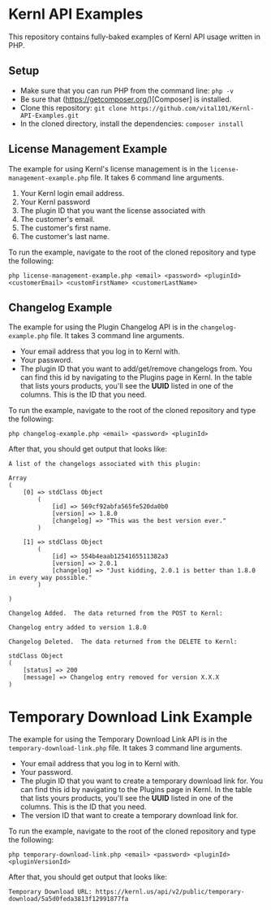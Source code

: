 # Kernl API Examples

This repository contains fully-baked examples of Kernl API usage written in PHP.

## Setup

- Make sure that you can run PHP from the command line: `php -v`
- Be sure that (https://getcomposer.org/)[Composer] is installed.
- Clone this repository: `git clone https://github.com/vital101/Kernl-API-Examples.git`
- In the cloned directory, install the dependencies: `composer install`

## License Management Example

The example for using Kernl's license management is in the `license-management-example.php` file. It takes 6 command line arguments.

1. Your Kernl login email address.
2. Your Kernl password
3. The plugin ID that you want the license associated with
4. The customer's email.
5. The customer's first name.
6. The customer's last name.

To run the example, navigate to the root of the cloned repository and type the following:

`php license-management-example.php <email> <password> <pluginId> <customerEmail> <customFirstName> <customerLastName>`

## Changelog Example

The example for using the Plugin Changelog API is in the `changelog-example.php` file.  It takes 3 command line arguments.

- Your email address that you log in to Kernl with.
- Your password.
- The plugin ID that you want to add/get/remove changelogs from.  You can find this id by navigating to the Plugins page in Kernl.  In the table that lists yours products, you'll see the **UUID** listed in one of the columns.  This is the ID that you need.

To run the example, navigate to the root of the cloned repository and type the following:

`php changelog-example.php <email> <password> <pluginId>`

After that, you should get output that looks like:

    A list of the changelogs associated with this plugin:

    Array
    (
        [0] => stdClass Object
            (
                [id] => 569cf92abfa565fe520da0b0
                [version] => 1.8.0
                [changelog] => "This was the best version ever."
            )

        [1] => stdClass Object
            (
                [id] => 554b4eaab1254165511382a3
                [version] => 2.0.1
                [changelog] => "Just kidding, 2.0.1 is better than 1.8.0 in every way possible."
            )

    )

    Changelog Added.  The data returned from the POST to Kernl:

    Changelog entry added to version 1.8.0

    Changelog Deleted.  The data returned from the DELETE to Kernl:

    stdClass Object
    (
        [status] => 200
        [message] => Changelog entry removed for version X.X.X
    )

# Temporary Download Link Example

The example for using the Temporary Download Link API is in the `temporary-download-link.php` file.  It takes 3 command line arguments.

- Your email address that you log in to Kernl with.
- Your password.
- The plugin ID that you want to create a temporary download link for.  You can find this id by navigating to the Plugins page in Kernl.  In the table that lists yours products, you'll see the **UUID** listed in one of the columns.  This is the ID that you need.
- The version ID that want to create a temporary download link for.

To run the example, navigate to the root of the cloned repository and type the following:

`php temporary-download-link.php <email> <password> <pluginId> <pluginVersionId>`

After that, you should get output that looks like:

    Temporary Download URL: https://kernl.us/api/v2/public/temporary-download/5a5d0feda3813f12991877fa